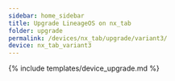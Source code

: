 ```yaml
---
sidebar: home_sidebar
title: Upgrade LineageOS on nx_tab
folder: upgrade
permalink: /devices/nx_tab/upgrade/variant3/
device: nx_tab_variant3
---
```

{% include templates/device_upgrade.md %}
